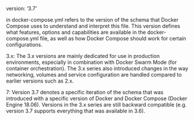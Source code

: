 version: ‘3.7’ 

in docker-compose.yml refers to the version of the schema that Docker Compose uses to understand and interpret this file. This version defines what features, options and capabilities are available in the docker-compose.yml file, as well as how Docker Compose should work for certain configurations.

3.x: The 3.x versions are mainly dedicated for use in production environments, especially in combination with Docker Swarm Mode (for container orchestration). The 3.x series also introduced changes in the way networking, volumes and service configuration are handled compared to earlier versions such as 2.x.

7: Version 3.7 denotes a specific iteration of the schema that was introduced with a specific version of Docker and Docker Compose (Docker Engine 18.06). Versions in the 3.x series are still backward compatible (e.g. version 3.7 supports everything that was available in 3.6).
